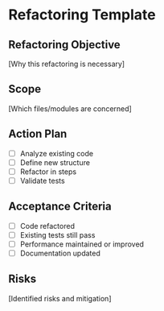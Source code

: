 # Refactoring Template

## Refactoring Objective
[Why this refactoring is necessary]

## Scope
[Which files/modules are concerned]

## Action Plan
- [ ] Analyze existing code
- [ ] Define new structure
- [ ] Refactor in steps
- [ ] Validate tests

## Acceptance Criteria
- [ ] Code refactored
- [ ] Existing tests still pass
- [ ] Performance maintained or improved
- [ ] Documentation updated

## Risks
[Identified risks and mitigation]
